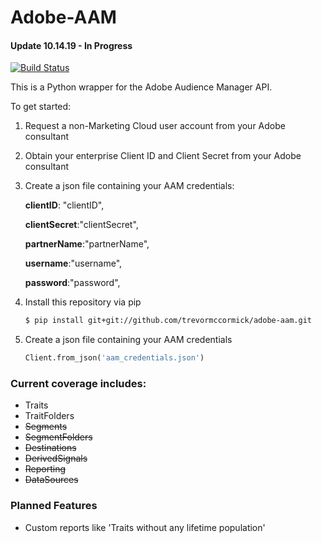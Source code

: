# Adobe-AAM

#### Update 10.14.19 - In Progress

[![Build Status](https://api.travis-ci.org/TrevorMcCormick/adobe-aam.svg?branch=master)](https://api.travis-ci.org/TrevorMcCormick/)

This is a Python wrapper for the Adobe Audience Manager API.

To get started:
1. Request a non-Marketing Cloud user account from your Adobe consultant
2. Obtain your enterprise Client ID and Client Secret from your Adobe consultant
3. Create a json file containing your AAM credentials:  

    **clientID**: "clientID",  

    **clientSecret**:"clientSecret",  

    **partnerName**:"partnerName",  

    **username**:"username",  

    **password**:"password",
4. Install this repository via pip
    ```sh
    $ pip install git+git://github.com/trevormccormick/adobe-aam.git
    ```
5. Create a json file containing your AAM credentials
    ```py
    Client.from_json('aam_credentials.json')
    ```
### Current coverage includes:
* Traits
* TraitFolders
* ~~Segments~~
* ~~SegmentFolders~~
* ~~Destinations~~
* ~~DerivedSignals~~
* ~~Reporting~~
* ~~DataSources~~

###  Planned Features
* Custom reports like 'Traits without any lifetime population'
